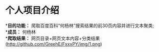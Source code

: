 个人项目介绍
=====
*__目的功能：__ 爬取百度百科“何杨林”搜索结果的前30页内容并进行文本聚类;<br>
*__成员：__ 何杨林 <br>
*__爬取结果：__ 网页目录+网页文本内容+分类结果<br>
(http://github.com/GreehE/FxxxPY/img/1.png)
